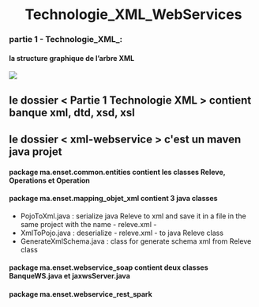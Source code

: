 <h1 align="center">Technologie_XML_WebServices</h1>

### partie 1 - Technologie_XML_:

#### la structure graphique de l’arbre XML
<img src="Partie 1 Technologie XML/1.structure graphique de l’arbre XML.PNG"/>

## le dossier < Partie 1 Technologie XML > contient banque xml, dtd, xsd, xsl

## le dossier < xml-webservice > c'est un maven java projet 

#### package ma.enset.common.entities contient les classes Releve, Operations et Operation

#### package ma.enset.mapping_objet_xml contient 3 java classes 
  - PojoToXml.java : serialize java Releve to xml and save it in a file in the same project with the name - releve.xml -
  - XmlToPojo.java : deserialize - releve.xml - to java Releve class 
  - GenerateXmlSchema.java : class for generate schema xml from Releve class

#### package ma.enset.webservice_soap contient deux classes BanqueWS.java et jaxwsServer.java

#### package ma.enset.webservice_rest_spark 

